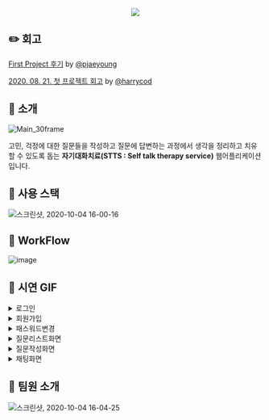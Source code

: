<p align="center"><img src='https://user-images.githubusercontent.com/47022167/95008604-49cc1e00-0656-11eb-8b0f-bc74c7c11bce.png' /></p>

## :pencil2: 회고 

[First Project 후기](https://velog.io/@dodose/%EC%BD%94%EB%93%9C%EC%8A%A4%ED%85%8C%EC%9D%B4%EC%B8%A0-First-Project-%ED%9B%84%EA%B8%B0) by [@pjaeyoung](https://github.com/pjaeyoung)

[2020. 08. 21. 첫 프로젝트 회고](https://velog.io/@harrycod/2020.-08.-21.-%EC%B2%AB-%ED%94%84%EB%A1%9C%EC%A0%9D%ED%8A%B8-%ED%9A%8C%EA%B3%A0) by [@harrycod](https://github.com/harrycod)


## :rocket: 소개 
![Main_30frame](https://user-images.githubusercontent.com/47022167/95008543-be528d00-0655-11eb-8192-134327f06f3b.gif)

고민, 걱정에 대한 질문들을 작성하고 질문에 답변하는 과정에서 생각을 정리하고 치유할 수 있도록 돕는 **자기대화치료(STTS : Self talk therapy service)** 웹어플리케이션입니다. 

## :wrench: 사용 스택 
![스크린샷, 2020-10-04 16-00-16](https://user-images.githubusercontent.com/47022167/95009149-b9440c80-065a-11eb-9505-e6d1cd531b89.png)

## 🔀 WorkFlow

![image](https://user-images.githubusercontent.com/47022167/95009534-c31b3f00-065d-11eb-8cf0-42daab4e9fc4.png)


## :iphone: 시연 GIF

<details>
<summary>로그인</summary>

</details>
<details>
<summary>회원가입</summary>

</details>
<details>
<summary>패스워드변경</summary>

![5 패스워드변경](https://user-images.githubusercontent.com/47022167/95009577-12fa0600-065e-11eb-990e-75f5cf47f198.gif)
![6  패스워드변경시 이메일오류](https://user-images.githubusercontent.com/47022167/95009584-20af8b80-065e-11eb-9916-dc071aa86b95.gif)

</details>
<details>
<summary>질문리스트화면</summary>

![8  방생성](https://user-images.githubusercontent.com/47022167/95009619-6cfacb80-065e-11eb-97a0-f1d8a790bfad.gif)

</details>
<details>
<summary>질문작성화면</summary>

![9 방편집](https://user-images.githubusercontent.com/47022167/95009708-16da5800-065f-11eb-9a9e-17b323cf9cb6.gif)

</details>
<details>
<summary>채팅화면</summary>

![11 채팅방](https://user-images.githubusercontent.com/47022167/95009604-4b99df80-065e-11eb-877f-23e19f900748.gif)

</details>


## :busts_in_silhouette: 팀원 소개 
![스크린샷, 2020-10-04 16-04-25](https://user-images.githubusercontent.com/47022167/95009220-4a1ae800-065b-11eb-900e-0b7c83276882.png)
